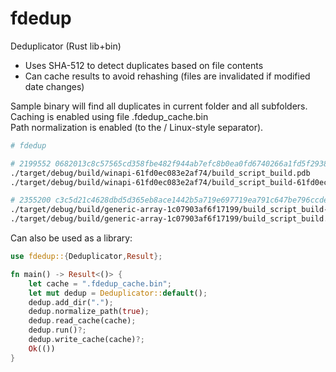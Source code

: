 # fdedup
Deduplicator (Rust lib+bin)

- Uses SHA-512 to detect duplicates based on file contents
- Can cache results to avoid rehashing (files are invalidated if modified date changes)

Sample binary will find all duplicates in current folder and all subfolders.<br/>
Caching is enabled using file .fdedup_cache.bin<br/>
Path normalization is enabled (to the / Linux-style separator).

```bash
# fdedup

# 2199552 0682013c8c57565cd358fbe482f944ab7efc8b0ea0fd6740266a1fd5f2938f3433e7cdc74529bea7e2a35ad653befa1beedabc7f249f6cb620371e685fa05116
./target/debug/build/winapi-61fd0ec083e2af74/build_script_build.pdb
./target/debug/build/winapi-61fd0ec083e2af74/build_script_build-61fd0ec083e2af74.pdb

# 2355200 c3c5d21c4628dbd5d365eb8ace1442b5a719e697719ea791c647be796ccde56278ff594a4e00e0c17492c1d71b05d0a4d85783e18d68cb31d5b5da0af368d9b7
./target/debug/build/generic-array-1c07903af6f17199/build_script_build-1c07903af6f17199.pdb
./target/debug/build/generic-array-1c07903af6f17199/build_script_build.pdb

```

Can also be used as a library:

```rust
use fdedup::{Deduplicator,Result};

fn main() -> Result<()> {
    let cache = ".fdedup_cache.bin";
    let mut dedup = Deduplicator::default();
    dedup.add_dir(".");
    dedup.normalize_path(true);
    dedup.read_cache(cache);
    dedup.run()?;
    dedup.write_cache(cache)?;
    Ok(())
}
```
